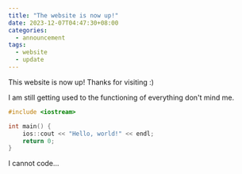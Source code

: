 ```yaml
---
title: "The website is now up!"
date: 2023-12-07T04:47:30+08:00
categories:
  - announcement
tags:
  - website
  - update
---
```


This website is now up! Thanks for visiting :)

I am still getting used to the functioning of everything don't mind me.


```c++
#include <iostream>

int main() {
	ios::cout << "Hello, world!" << endl;
	return 0;
}
```

I cannot code...